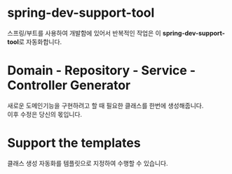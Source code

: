 # spring-dev-support-tool
스프링/부트를 사용하여 개발함에 있어서 반복적인 작업은 이 **spring-dev-support-tool**로 자동화합니다.
# Domain - Repository - Service - Controller Generator
새로운 도메인기능을 구현하려고 할 때 필요한 클래스를 한번에 생성해줍니다.  
이후 수정은 당신의 몫입니다.
# Support the templates
클래스 생성 자동화를 템플릿으로 지정하여 수행할 수 있습니다.
